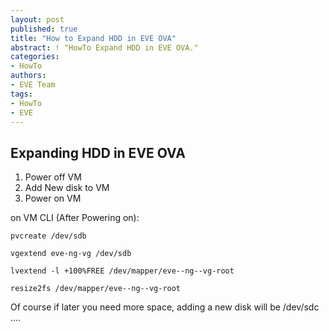 ```yaml
---
layout: post
published: true
title: "How to Expand HDD in EVE OVA"
abstract: ! "HowTo Expand HDD in EVE OVA."
categories:
- HowTo
authors:
- EVE Team
tags:
- HowTo
- EVE
---
```


## Expanding HDD in EVE OVA

1. Power off VM
2. Add New disk to VM
3. Power on VM

on VM CLI (After Powering on):

~~~
pvcreate /dev/sdb

vgextend eve-ng-vg /dev/sdb

lvextend -l +100%FREE /dev/mapper/eve--ng--vg-root

resize2fs /dev/mapper/eve--ng--vg-root
~~~

Of course if later you need more space, adding a new disk will be /dev/sdc ....


